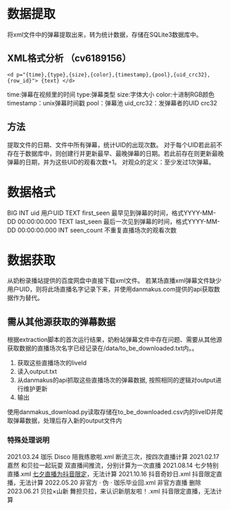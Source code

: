 # 数据提取
将xml文件中的弹幕提取出来，转为统计数据，存储在SQLite3数据库中。
## XML格式分析 （cv6189156）
```
<d p="{time},{type},{size},{color},{timestamp},{pool},{uid_crc32},{row_id}"> {text} </d>
``` 
time:弹幕在视频里的时间
type:弹幕类型
size:字体大小
color:十进制RGB颜色
timestamp：unix弹幕时间戳
pool：弹幕池
uid_crc32：发弹幕者的UID crc32
## 方法
提取文件的日期、文件中所有弹幕，统计UID的出现次数。
对于每个UID若此前不存在于数据库中，则创建行并更新最早、最晚弹幕的日期。若此前存在则更新最晚弹幕的日期，并为这些UID的观看次数+1。
对观众的定义：至少发过1次弹幕。
# 数据格式
BIG INT uid 用户UID
TEXT first_seen 最早见到弹幕的时间，格式YYYY-MM-DD 00:00:00.000
TEXT last_seen 最后一次见到弹幕的时间，格式YYYY-MM-DD 00:00:00.000
INT seen_count 不重复直播场次的观看次数

# 数据获取
从奶粉录播站提供的百度网盘中直接下载xml文件。
若某场直播xml弹幕文件缺少用户UID，则将此场直播名字记录下来，并使用danmakus.com提供的api获取数据作为替代。
## 需从其他源获取的弹幕数据
根据extraction脚本的首次运行结果，奶粉站弹幕文件中存在问题、需要从其他源获取数据的直播场次名字已经记录在/data/to_be_downloaded.txt内。。
1. 获取这些直播场次的liveId
2. 读入output.txt
3. 从danmakus的api抓取这些直播场次的弹幕数据, 按照相同的逻辑对output进行维护更新
4. 输出

使用danmakus_download.py读取存储在to_be_downloaded.csv内的liveID并爬取弹幕数据，处理后存入新的output文件内
### 特殊处理说明
2021.03.24 珈乐 Disco 陪我练歌啦.xml 断流三次，按四次直播计算
2021.02.17 嘉然 和贝拉一起玩耍 双直播间推流，分别计算为一次直播
2021.08.14 七夕特别直播.xml [七夕直播为抖音限定](http://t.bilibili.com/558774905908449734)，无法计算
2021.10.16 抖音奇妙日.xml 抖音限定直播，无法计算
2022.05.20 非官方 · 伪 · 珈乐毕业回.xml 非官方直播 删除
2023.06.21 贝拉×山新 舞担贝拉，来认识新朋友啦！.xml 抖音限定直播，无法计算


